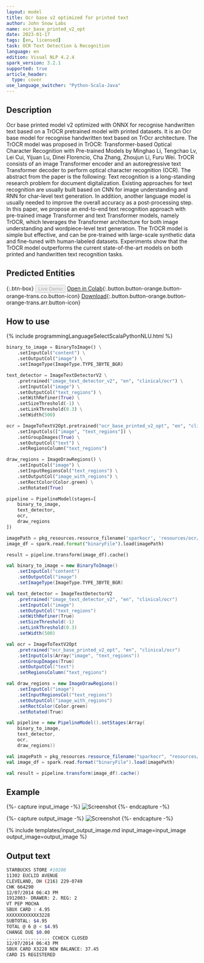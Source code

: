 ```yaml
---
layout: model
title: Оcr base v2 optimized for printed text
author: John Snow Labs
name: ocr_base_printed_v2_opt
date: 2023-01-17
tags: [en, licensed]
task: OCR Text Detection & Recognition
language: en
edition: Visual NLP 4.2.4
spark_version: 3.2.1
supported: true
article_header:
  type: cover
use_language_switcher: "Python-Scala-Java"
---
```


## Description

Ocr base printed model v2 optimized with ONNX for recognise handwritten text based on a TrOCR pretrained model with printed datasets. It is an Ocr base model for recognise handwritten text based on TrOcr architecture.  The TrOCR model was proposed in TrOCR: Transformer-based Optical Character Recognition with Pre-trained Models by Minghao Li, Tengchao Lv, Lei Cui, Yijuan Lu, Dinei Florencio, Cha Zhang, Zhoujun Li, Furu Wei. TrOCR consists of an image Transformer encoder and an autoregressive text Transformer decoder to perform optical character recognition (OCR).  The abstract from the paper is the following:  Text recognition is a long-standing research problem for document digitalization. Existing approaches for text recognition are usually built based on CNN for image understanding and RNN for char-level text generation. In addition, another language model is usually needed to improve the overall accuracy as a post-processing step. In this paper, we propose an end-to-end text recognition approach with pre-trained image Transformer and text Transformer models, namely TrOCR, which leverages the Transformer architecture for both image understanding and wordpiece-level text generation. The TrOCR model is simple but effective, and can be pre-trained with large-scale synthetic data and fine-tuned with human-labeled datasets. Experiments show that the TrOCR model outperforms the current state-of-the-art models on both printed and handwritten text recognition tasks.


## Predicted Entities

{:.btn-box}
<button class="button button-orange" disabled>Live Demo</button>
[Open in Colab](https://colab.research.google.com/github/JohnSnowLabs/spark-ocr-workshop/blob/master/jupyter/Cards/SparkOcrImageToTextPrinted_V2_opt.ipynb){:.button.button-orange.button-orange-trans.co.button-icon}
[Download](https://s3.amazonaws.com/auxdata.johnsnowlabs.com/clinical/ocr/ocr_base_printed_v2_opt_en_4.2.2_3.0_1670605909000.zip){:.button.button-orange.button-orange-trans.arr.button-icon}


## How to use
<div class="tabs-box" markdown="1">
{% include programmingLanguageSelectScalaPythonNLU.html %}

```python
binary_to_image = BinaryToImage() \
    .setInputCol("content") \
    .setOutputCol("image") \
    .setImageType(ImageType.TYPE_3BYTE_BGR)

text_detector = ImageTextDetectorV2 \
    .pretrained("image_text_detector_v2", "en", "clinical/ocr") \
    .setInputCol("image") \
    .setOutputCol("text_regions") \
    .setWithRefiner(True) \
    .setSizeThreshold(-1) \
    .setLinkThreshold(0.3) \
    .setWidth(500)

ocr = ImageToTextV2Opt.pretrained("ocr_base_printed_v2_opt", "en", "clinical/ocr") \
    .setInputCols(["image", "text_regions"]) \
    .setGroupImages(True) \
    .setOutputCol("text") \
    .setRegionsColumn("text_regions")

draw_regions = ImageDrawRegions() \
    .setInputCol("image") \
    .setInputRegionsCol("text_regions") \
    .setOutputCol("image_with_regions") \
    .setRectColor(Color.green) \
    .setRotated(True)

pipeline = PipelineModel(stages=[
    binary_to_image,
    text_detector,
    ocr,
    draw_regions
])

imagePath = pkg_resources.resource_filename('sparkocr', 'resources/ocr/images/check.jpg')
image_df = spark.read.format("binaryFile").load(imagePath)

result = pipeline.transform(image_df).cache()
```
```scala
val binary_to_image = new BinaryToImage() 
    .setInputCol("content") 
    .setOutputCol("image") 
    .setImageType(ImageType.TYPE_3BYTE_BGR)

val text_detector = ImageTextDetectorV2 
    .pretrained("image_text_detector_v2", "en", "clinical/ocr") 
    .setInputCol("image") 
    .setOutputCol("text_regions") 
    .setWithRefiner(True) 
    .setSizeThreshold(-1) 
    .setLinkThreshold(0.3) 
    .setWidth(500)

val ocr = ImageToTextV2Opt
    .pretrained("ocr_base_printed_v2_opt", "en", "clinical/ocr") 
    .setInputCols(Array("image", "text_regions")) 
    .setGroupImages(True) 
    .setOutputCol("text") 
    .setRegionsColumn("text_regions")

val draw_regions = new ImageDrawRegions() 
    .setInputCol("image") 
    .setInputRegionsCol("text_regions") 
    .setOutputCol("image_with_regions") 
    .setRectColor(Color.green) 
    .setRotated(True)

val pipeline = new PipelineModel().setStages(Array(
    binary_to_image, 
    text_detector, 
    ocr, 
    draw_regions))

val imagePath = pkg_resources.resource_filename("sparkocr", "resources/ocr/images/check.jpg")
val image_df = spark.read.format("binaryFile").load(imagePath)

val result = pipeline.transform(image_df).cache()
```
</div>

## Example

{%- capture input_image -%}
![Screenshot](/assets/images/examples_ocr/image2.png)
{%- endcapture -%}

{%- capture output_image -%}
![Screenshot](/assets/images/examples_ocr/image2_out3.png)
{%- endcapture -%}


{% include templates/input_output_image.md
input_image=input_image
output_image=output_image
%}

## Output text

```bash
STARBUCKS STORE #10208
11302 EUCLID AVENUE
CLEVELAND, OH (216) 229-0749
CHK 664290
12/07/2014 06:43 PM
1912003- DRAWER: 2. REG: 2
VT PEP MOCHA
SBUX CARD : 4.95
XXXXXXXXXXXX3228
SUBTOTAL: $4.95
TOTAL @ 6 @ < $4.95
CHANGE DUE $0.00
................ CCHECK CLOSED
12/07/2014 06:43 PM
SBUX CARD X3228 NEW BALANCE: 37.45
CARD IS REGISTERED
```



